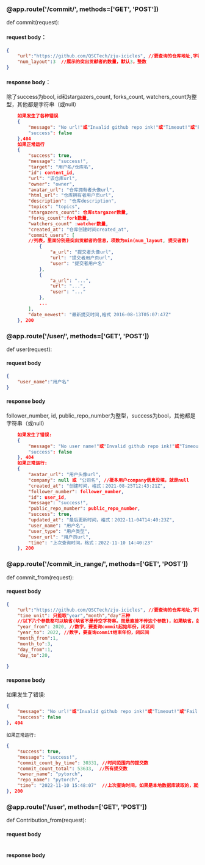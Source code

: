 ### @app.route('/commit/', methods=['GET', 'POST'])
def commit(request):
#### request body：
``` json
{
    "url":"https://github.com/QSCTech/zju-icicles", //要查询的仓库地址,字符串
    "num_layout":3  //展示的突出贡献者的数量，默认3，整数
}
```
#### response body：
除了success为bool, id和stargazers_count, forks_count, watchers_count为整型，其他都是字符串（或null）
``` json
    如果发生了各种错误
    {
        "message": "No url!"或"Invalid github repo ink!"或"Timeout!"或"Fail to get info!"
        "success": false
    },404
    如果正常运行
    {
        "success": true, 
        "message": "success!",
        "target": "用户名/仓库名",
        "id": content_id, 
        "url": "该仓库url", 
        "owner": "owner", 
        "avatar_url": "仓库拥有者头像url",
        "html_url": "仓库拥有者用户页url", 
        "description": "仓库description",
        "topics": "topics",
        "stargazers_count": 仓库stargazer数量, 
        "forks_count":fork数量,
        "watchers_count" :watcher数量,
        "created_at": "仓库创建时间created_at", 
        "commit_users": [
        //列表，里面分别是突出贡献者的信息，项数为min(num_layout, 提交者数)
            {
                "a_url": "提交者头像url",
                "url": "提交者用户页url",
                "user": "提交者用户名"
            },
            {
                "a_url": "...",
                "url": "...",
                "user": "..."
            },
            ...
        ],
        "date_newest": "最新提交时间,格式 2016-08-13T05:07:47Z"
    }, 200
```

### @app.route('/user/', methods=['GET', 'POST'])
def user(request):
#### request body
``` json
{
    "user_name":"用户名"
}
```
#### response body
follower_number, id, public_repo_number为整型，success为bool，其他都是字符串（或null）
``` json
    如果发生了错误:
    {
        "message": "No user name!"或"Invalid github repo ink!"或"Timeout!"或"Fail to get info!"
        "success": false
    }, 404
    如果正常运行:
    {
        "avatar_url": "用户头像url",
        "company": null 或 "公司名", //挺多用户company信息没填，就是null
        "created_at": "创建时间，格式：2021-08-25T12:43:21Z",
        "follower_number": follower_number,
        "id": user_id,
        "message": "success!",
        "public_repo_number": public_repo_number,
        "success": true,
        "updated_at": "最后更新时间，格式：2022-11-04T14:40:23Z",
        "user_name": "用户名",
        "user_type": "用户类型",
        "user_url": "用户页url",
        "time": "上次查询时间，格式：2022-11-10 14:40:23"
    }, 200
```

### @app.route('/commit_in_range/', methods=['GET', 'POST'])
def commit_from(request):
#### request body

``` json
{
    "url":"https://github.com/QSCTech/zju-icicles", //要查询的仓库地址,字符串
    "time_unit": 只能取"year","month","day"三种
    //以下六个参数都可以缺省(缺省不是传空字符串。而是直接不传这个参数)，如果缺省，就按已限定条件下最大时间范围计算
    "year_from": 2020, //数字，要查询commit起始年份，闭区间
    "year_to": 2022, //数字，要查询commit结束年份，闭区间
    "month_from":1,
    "month_to":3,
    "day_from":1,
    "day_to":20,

}
```
#### response body

如果发生了错误:
``` json
{
    "message": "No url!"或"Invalid github repo ink!"或"Timeout!"或"Fail to get info!"或"Date out of range!"(提供的日期不合法，如2022.1.40, 2022.2.29等)或"Time unit invalid!"(输入的时间单位在"year","month","day"之外)
    "success": false
}, 404
```
    如果正常运行:
``` json
{
    "success": true,
    "message": "success!",
	"commit_count_by_time": 30331, //时间范围内的提交数
	"commit_count_total": 53633,  //所有提交数
	"owner_name": "pytorch",
	"repo_name": "pytorch",
	"time": "2022-11-10 15:48:07"  //上次查询时间，如果是本地数据库读取的，就是存入数据库那次的查询时间。如果是直接调用api获得的，就是当前时间。
}, 200
```

### @app.route('/user', methods=['GET', 'POST'])
def Contribution_from(request):
#### request body

``` json

```
#### response body
``` json

```